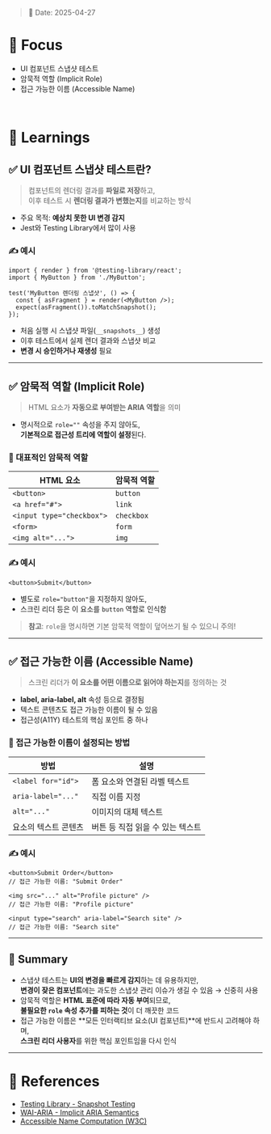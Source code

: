 > 📅 Date: 2025-04-27

# 📌 Focus
- UI 컴포넌트 스냅샷 테스트
- 암묵적 역할 (Implicit Role)
- 접근 가능한 이름 (Accessible Name)

<br />

# 📝 Learnings

## ✅ UI 컴포넌트 스냅샷 테스트란?

> 컴포넌트의 렌더링 결과를 **파일로 저장**하고,  
> 이후 테스트 시 **렌더링 결과가 변했는지**를 비교하는 방식

- 주요 목적: **예상치 못한 UI 변경 감지**
- Jest와 Testing Library에서 많이 사용

### ✍️ 예시

```tsx
import { render } from '@testing-library/react';
import { MyButton } from './MyButton';

test('MyButton 렌더링 스냅샷', () => {
  const { asFragment } = render(<MyButton />);
  expect(asFragment()).toMatchSnapshot();
});
```

- 처음 실행 시 스냅샷 파일(`__snapshots__`) 생성
- 이후 테스트에서 실제 렌더 결과와 스냅샷 비교
- **변경 시 승인하거나 재생성** 필요

---

## ✅ 암묵적 역할 (Implicit Role)

> HTML 요소가 **자동으로 부여받는 ARIA 역할**을 의미

- 명시적으로 `role=""` 속성을 주지 않아도,  
  **기본적으로 접근성 트리에 역할이 설정**된다.

### 📌 대표적인 암묵적 역할

| HTML 요소 | 암묵적 역할 |
|-----------|-------------|
| `<button>` | `button` |
| `<a href="#">` | `link` |
| `<input type="checkbox">` | `checkbox` |
| `<form>` | `form` |
| `<img alt="...">` | `img` |

### ✍️ 예시
```tsx
<button>Submit</button>
```
- 별도로 `role="button"`을 지정하지 않아도,  
- 스크린 리더 등은 이 요소를 `button` 역할로 인식함

> **참고**: `role`을 명시하면 기본 암묵적 역할이 덮어쓰기 될 수 있으니 주의!

---

## ✅ 접근 가능한 이름 (Accessible Name)

> 스크린 리더가 **이 요소를 어떤 이름으로 읽어야 하는지**를 정의하는 것

- **label, aria-label, alt** 속성 등으로 결정됨
- 텍스트 콘텐츠도 접근 가능한 이름이 될 수 있음
- 접근성(A11Y) 테스트의 핵심 포인트 중 하나

### 📌 접근 가능한 이름이 설정되는 방법

| 방법 | 설명 |
|------|------|
| `<label for="id">` | 폼 요소와 연결된 라벨 텍스트 |
| `aria-label="..."` | 직접 이름 지정 |
| `alt="..."` | 이미지의 대체 텍스트 |
| 요소의 텍스트 콘텐츠 | 버튼 등 직접 읽을 수 있는 텍스트 |

### ✍️ 예시

```tsx
<button>Submit Order</button> 
// 접근 가능한 이름: "Submit Order"
```

```tsx
<img src="..." alt="Profile picture" />
// 접근 가능한 이름: "Profile picture"
```

```tsx
<input type="search" aria-label="Search site" />
// 접근 가능한 이름: "Search site"
```

---

## 🧠 Summary

- 스냅샷 테스트는 **UI의 변경을 빠르게 감지**하는 데 유용하지만,  
  **변경이 잦은 컴포넌트**에는 과도한 스냅샷 관리 이슈가 생길 수 있음 → 신중히 사용
- 암묵적 역할은 **HTML 표준에 따라 자동 부여**되므로,  
  **불필요한 `role` 속성 추가를 피하는 것**이 더 깨끗한 코드
- 접근 가능한 이름은 **모든 인터랙티브 요소(UI 컴포넌트)**에 반드시 고려해야 하며,  
  **스크린 리더 사용자**를 위한 핵심 포인트임을 다시 인식

---

# 🔗 References
- [Testing Library - Snapshot Testing](https://testing-library.com/docs/example-snapshot/)
- [WAI-ARIA - Implicit ARIA Semantics](https://www.w3.org/TR/html-aria/#docconformance)
- [Accessible Name Computation (W3C)](https://www.w3.org/TR/accname/)
